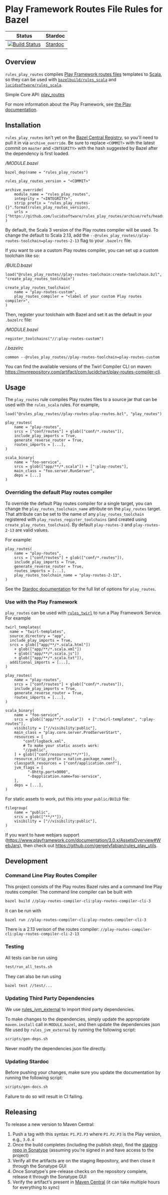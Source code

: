 # Play Framework Routes File Rules for Bazel

| Status | Stardoc
| --- | --- |
| [![Build Status](https://github.com/lucidsoftware/rules_play_routes/workflows/CI/badge.svg)](https://github.com/lucidsoftware/rules_play_routes/actions) | [Stardoc](docs/stardoc/play-routes.md) |

## Overview
`rules_play_routes` compiles
[Play Framework routes files](https://www.playframework.com/documentation/latest/ScalaRouting)
templates to [Scala](http://www.scala-lang.org/), so they can be used with
[`bazelbuild/rules_scala`](https://github.com/bazelbuild/rules_scala) and
[`lucidsoftware/rules_scala`](https://github.com/lucidsoftware/rules_scala).

Simple Core API: [play_routes](docs/stardoc/play-routes.md)

For more information about the Play Framework, see
[the Play documentation](https://www.playframework.com/documentation/latest).

## Installation

`rules_play_routes` isn't yet on the [Bazel Central Registry](https://registry.bazel.build/), so
you'll need to pull it in via `archive_override`. Be sure to replace `<COMMIT>` with the
latest commit on `master` and `<INTEGRITY>` with the hash suggested by Bazel after the dependency is
first loaded.

*/MODULE.bazel*

```starlark
bazel_dep(name = "rules_play_routes")

rules_play_routes_version = "<COMMIT>"

archive_override(
    module_name = "rules_play_routes",
    integrity = "<INTEGRITY>",
    strip_prefix = "rules_play_routes-{}".format(rules_play_routes_version),
    urls = ["https://github.com/lucidsoftware/rules_play_routes/archive/refs/heads/{}.zip".format(rules_play_routes_version)],
)
```

By default, the Scala 3 version of the Play routes compiler will be used. To change the default to
Scala 2.13, add the `--@rules_play_routes//play-routes-toolchain=play-routes-2-13` flag to your
`.bazelrc` file.

If you want to use a custom Play routes compiler, you can set up a custom toolchain like so:

*/BUILD.bazel*

```starlark
load("@rules_play_routes//play-routes-toolchain:create-toolchain.bzl", "create_play_routes_toolchain")

create_play_routes_toolchain(
    name = "play-routes-custom",
    play_routes_compiler = "<label of your custom Play routes compiler>",
)
```

Then, register your toolchain with Bazel and set it as the default in your `.bazelrc` file:

*/MODULE.bazel*

```starlark
register_toolchains("//:play-routes-custom")
```

*/.bazelrc*

```
common --@rules_play_routes//play-routes-toolchain=play-routes-custom
```

You can find the available versions of the Twirl Compiler CLI on maven:
https://mvnrepository.com/artifact/com.lucidchart/play-routes-compiler-cli.

## Usage

The `play_routes` rule compiles Play routes files to a source jar that can be used with the
`rules_scala` rules. For example,

```starkark
load("@rules_play_routes//play-routes:play-routes.bzl", "play_routes")

play_routes(
    name = "play-routes",
    srcs = ["conf/routes"] + glob(["conf/*.routes"]),
    include_play_imports = True,
    generate_reverse_router = True,
    routes_imports = [...],
)

scala_binary(
    name = "foo-service",
    srcs = glob(["app/**/*.scala"]) + [":play-routes"],
    main_class = "foo.server.RunServer",
    deps = [...]
)
```

### Overriding the default Play routes compiler

To override the default Play routes compiler for a single target, you can change the
`play_routes_toolchain_name` attribute on the `play_routes` target. That attribute can be set to
the name of any `play_routes_toolchain` registered with `play_routes_register_toolchains` (and
created using `create_play_routes_toolchain`). By default `play-routes-3` and `play-routes-2-13` are
valid values.

For example:
```starlark
play_routes(
    name = "play-routes",
    srcs = ["conf/routes"] + glob(["conf/*.routes"]),
    include_play_imports = True,
    generate_reverse_router = True,
    routes_imports = [...],
    play_routes_toolchain_name = "play-routes-2-13",
)
```

See the [Stardoc documentation](docs/stardoc/play-routes.md) for the full list of options for
`play_routes`.

### Use with the Play Framework

`play_routes` can be used with [`rules_twirl`](https://github.com/lucidsoftware/rules_twirl) to run
a Play Framework Service. For example

```starlark
twirl_templates(
  name = "twirl-templates",
  source_directory = "app",
  include_play_imports = True,
  srcs = glob(["app/**/*.scala.html"])
    + glob(["app/**/*.scala.xml"])
    + glob(["app/**/*.scala.js"])
    + glob(["app/**/*.scala.txt"]),
  additional_imports = [...],
)

play_routes(
    name = "play-routes",
    srcs = ["conf/routes"] + glob(["conf/*.routes"]),
    include_play_imports = True,
    generate_reverse_router = True,
    routes_imports = [...],
)

scala_binary(
    name = "foo-service",
    srcs = glob(["app/**/*.scala"])  + [":twirl-templates", ":play-routes"],
    visibility = ["//visibility:public"],
    main_class = "play.core.server.ProdServerStart",
    resources = [
        "conf/logback.xml",
        # To make your static assets work:
        "//public",
    ] + glob(["conf/resources/**/*"]),
    resource_strip_prefix = native.package_name(),
    classpath_resources = ["conf/application.conf"],
    jvm_flags = [
    	  "-Dhttp.port=9000",
    	  "-Dapplication.name=foo-service",
    ],
    deps = [...],
)
```

For static assets to work, put this into your `public/BUILD` file:

```starlark
filegroup(
    name = "public",
    srcs = glob(["**/*"]),
    visibility = ["//visibility:public"],
)
```

If you want to have webjars support
(https://www.playframework.com/documentation/3.0.x/AssetsOverview#WebJars), then check out
https://github.com/gergelyfabian/rules_play_utils.

## Development

### Command Line Play Routes Compiler

This project consists of the Play routes Bazel rules and a command line Play routes compiler. The
command line compiler can be built with
```bash
bazel build //play-routes-compiler-cli:play-routes-compiler-cli-3
```

It can be run with
```bash
bazel run //play-routes-compiler-cli:play-routes-compiler-cli-3
```

There is a 2.13 verison of the routes compiler: `//play-routes-compiler-cli:play-routes-compiler-cli-2-13`

### Testing
All tests can be run using

```bash
test/run_all_tests.sh
```

They can also be run using
```bash
bazel test //test/...
```

### Updating Third Party Dependencies

We use [rules_jvm_external](https://github.com/bazelbuild/rules_jvm_external) to import
third party dependencies.

To make changes to the dependencies, simply update the appropriate `maven.install` call in
`MODULE.bazel`, and then update the dependencies json file used by `rules_jvm_external` by running
the following script:

```bash
scripts/gen-deps.sh
```
Never modify the dependencies json file directly.

### Updating Stardoc

Before pushing your changes, make sure you update the documentation by running the following script:

```bash
scripts/gen-docs.sh
```

Failure to do so will result in CI failing.

## Releasing

To release a new version to Maven Central:
 1. Push a tag with this syntax: `P1.P2.P3` where `P1.P2.P3` is the Play version, e.g., `3.0.4`
 2. Once the build completes (including the publish step), find the
    [staging repo in Sonatype](https://oss.sonatype.org/#stagingRepositories) (assuming you're
    signed in and have access to the project)
 3. Verify all the artifacts are on the staging Repository, and then close it through the Sonatype GUI
 4. Once Sonatype's pre-release checks on the repository complete, release it through the Sonatype GUI
 5. Verify the artifact's present in
    [Maven Central](https://search.maven.org/search?q=com.lucidchart) (it can take multiple hours
    for everything to sync)
